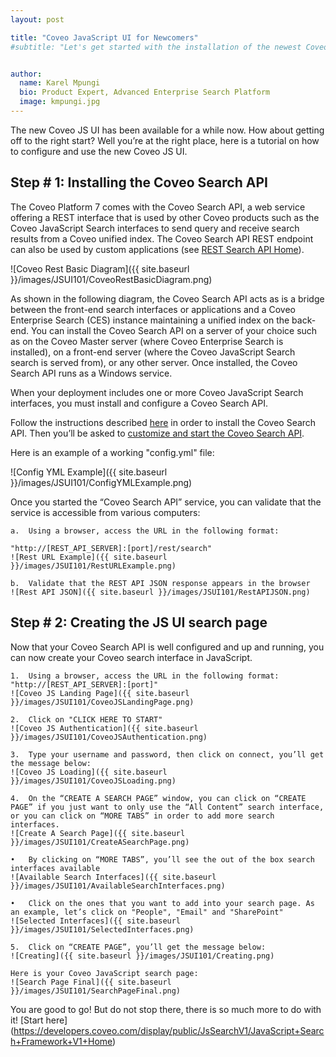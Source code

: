 ```yaml
---
layout: post

title: "Coveo JavaScript UI for Newcomers"
#subtitle: "Let's get started with the installation of the newest Coveo interface"


author:
  name: Karel Mpungi
  bio: Product Expert, Advanced Enterprise Search Platform
  image: kmpungi.jpg
---
```

The new Coveo JS UI has been available for a while now. How about getting off to the right start? Well you’re at the right place, here is a tutorial on how to configure and use the new Coveo JS UI.

<!-- more -->

## Step # 1: Installing the Coveo Search API

The Coveo Platform 7 comes with the Coveo Search API, a web service offering a REST interface that is used by other Coveo products such as the Coveo JavaScript Search interfaces to send query and receive search results from a Coveo unified index. 
The Coveo Search API REST endpoint can also be used by custom applications (see [REST Search API Home](https://developers.coveo.com/display/public/SearchREST/REST+Search+API+Home)).

![Coveo Rest Basic Diagram]({{ site.baseurl }}/images/JSUI101/CoveoRestBasicDiagram.png)

As shown in the following diagram, the Coveo Search API acts as is a bridge between the front-end search interfaces or applications and a Coveo Enterprise Search (CES) instance maintaining a unified index on the back-end. 
You can install the Coveo Search API on a server of your choice such as on the Coveo Master server (where Coveo Enterprise Search is installed), on a front-end server (where the Coveo JavaScript Search search is served from), or any other server. 
Once installed, the Coveo Search API runs as a Windows service.

When your deployment includes one or more Coveo JavaScript Search interfaces, you must install and configure a Coveo Search API.

Follow the instructions described [here](https://onlinehelp.coveo.com/en/ces/7.0/administrator/installing_the_coveo_search_api.htm) in order to install the Coveo Search API. Then you’ll be asked to [customize and start the Coveo Search API](https://onlinehelp.coveo.com/en/ces/7.0/administrator/customizing_and_starting_the_coveo_search_api.htm).

Here is an example of a working "config.yml" file:

![Config YML Example]({{ site.baseurl }}/images/JSUI101/ConfigYMLExample.png)

Once you started the “Coveo Search API” service, you can validate that the service is accessible from various computers:

	a.	Using a browser, access the URL in the following format:
	
	"http://[REST_API_SERVER]:[port]/rest/search"
	![Rest URL Example]({{ site.baseurl }}/images/JSUI101/RestURLExample.png)
	
	b.	Validate that the REST API JSON response appears in the browser
	![Rest API JSON]({{ site.baseurl }}/images/JSUI101/RestAPIJSON.png)
	
## Step # 2: Creating the JS UI search page

Now that your Coveo Search API is well configured and up and running, you can now create your Coveo search interface in JavaScript.

	1.	Using a browser, access the URL in the following format: "http://[REST_API_SERVER]:[port]"
	![Coveo JS Landing Page]({{ site.baseurl }}/images/JSUI101/CoveoJSLandingPage.png)
	
	2.	Click on "CLICK HERE TO START"
	![Coveo JS Authentication]({{ site.baseurl }}/images/JSUI101/CoveoJSAuthentication.png)
	
	3.	Type your username and password, then click on connect, you’ll get the message below:
	![Coveo JS Loading]({{ site.baseurl }}/images/JSUI101/CoveoJSLoading.png)
	
	4.	On the “CREATE A SEARCH PAGE” window, you can click on “CREATE PAGE” if you just want to only use the “All Content” search interface, or you can click on “MORE TABS” in order to add more search interfaces.
	![Create A Search Page]({{ site.baseurl }}/images/JSUI101/CreateASearchPage.png)
	
	•	By clicking on “MORE TABS”, you’ll see the out of the box search interfaces available
	![Available Search Interfaces]({{ site.baseurl }}/images/JSUI101/AvailableSearchInterfaces.png)
	
	•	Click on the ones that you want to add into your search page. As an example, let’s click on "People", "Email" and "SharePoint"
	![Selected Interfaces]({{ site.baseurl }}/images/JSUI101/SelectedInterfaces.png)
	
	5.	Click on “CREATE PAGE”, you’ll get the message below:
	![Creating]({{ site.baseurl }}/images/JSUI101/Creating.png)
	
	Here is your Coveo JavaScript search page:
	![Search Page Final]({{ site.baseurl }}/images/JSUI101/SearchPageFinal.png)
	
You are good to go! But do not stop there, there is so much more to do with it! [Start here] (https://developers.coveo.com/display/public/JsSearchV1/JavaScript+Search+Framework+V1+Home)
